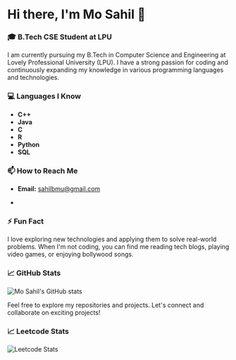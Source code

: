 # Hi there, I'm Mo Sahil 👋

### 🎓 B.Tech CSE Student at LPU

I am currently pursuing my B.Tech in Computer Science and Engineering at Lovely Professional University (LPU). I have a strong passion for coding and continuously expanding my knowledge in various programming languages and technologies.

### 💻 Languages I Know

- **C++**
- **Java**
- **C**
- **R**
- **Python**
- **SQL**

### 📫 How to Reach Me

- **Email:** [sahilbmu@gmail.com](mailto:sahilbmu@gmail.com)

- 

### ⚡ Fun Fact

I love exploring new technologies and applying them to solve real-world problems. When I'm not coding, you can find me reading tech blogs, playing video games, or enjoying bollywood songs.

### 📈 GitHub Stats

![Mo Sahil's GitHub stats](https://github-readme-stats.vercel.app/api?username=mo-sahil&show_icons=true&theme=radical)

Feel free to explore my repositories and projects. Let's connect and collaborate on exciting projects!

### 📈 Leetcode Stats

![Leetcode Stats](https://leetcard.jacoblin.cool/Mo-Sahill)
